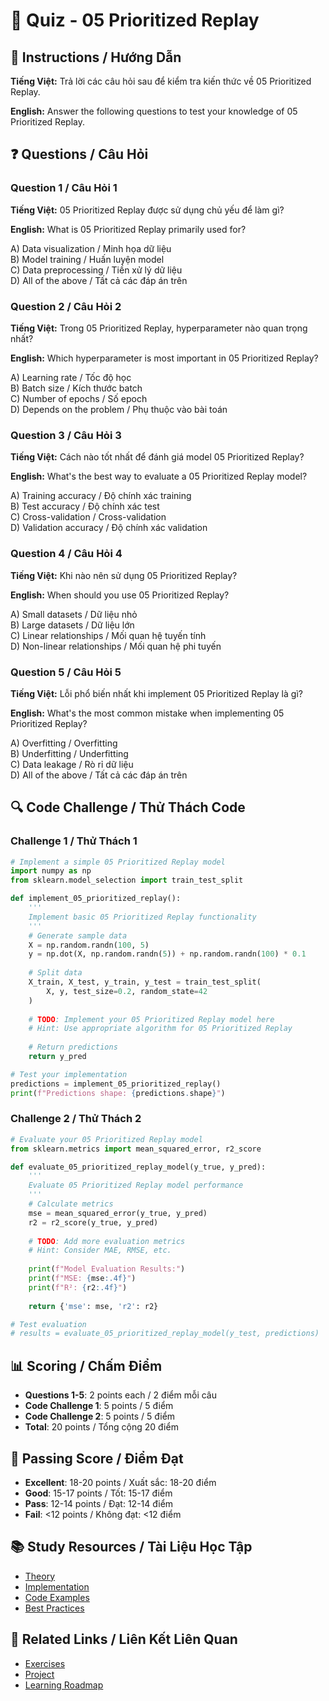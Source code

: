# 🧠 Quiz - 05 Prioritized Replay

## 📝 Instructions / Hướng Dẫn

**Tiếng Việt:** Trả lời các câu hỏi sau để kiểm tra kiến thức về 05 Prioritized Replay.

**English:** Answer the following questions to test your knowledge of 05 Prioritized Replay.

## ❓ Questions / Câu Hỏi

### Question 1 / Câu Hỏi 1
**Tiếng Việt:** 05 Prioritized Replay được sử dụng chủ yếu để làm gì?

**English:** What is 05 Prioritized Replay primarily used for?

A) Data visualization / Minh họa dữ liệu  
B) Model training / Huấn luyện model  
C) Data preprocessing / Tiền xử lý dữ liệu  
D) All of the above / Tất cả các đáp án trên

### Question 2 / Câu Hỏi 2
**Tiếng Việt:** Trong 05 Prioritized Replay, hyperparameter nào quan trọng nhất?

**English:** Which hyperparameter is most important in 05 Prioritized Replay?

A) Learning rate / Tốc độ học  
B) Batch size / Kích thước batch  
C) Number of epochs / Số epoch  
D) Depends on the problem / Phụ thuộc vào bài toán

### Question 3 / Câu Hỏi 3
**Tiếng Việt:** Cách nào tốt nhất để đánh giá model 05 Prioritized Replay?

**English:** What's the best way to evaluate a 05 Prioritized Replay model?

A) Training accuracy / Độ chính xác training  
B) Test accuracy / Độ chính xác test  
C) Cross-validation / Cross-validation  
D) Validation accuracy / Độ chính xác validation

### Question 4 / Câu Hỏi 4
**Tiếng Việt:** Khi nào nên sử dụng 05 Prioritized Replay?

**English:** When should you use 05 Prioritized Replay?

A) Small datasets / Dữ liệu nhỏ  
B) Large datasets / Dữ liệu lớn  
C) Linear relationships / Mối quan hệ tuyến tính  
D) Non-linear relationships / Mối quan hệ phi tuyến

### Question 5 / Câu Hỏi 5
**Tiếng Việt:** Lỗi phổ biến nhất khi implement 05 Prioritized Replay là gì?

**English:** What's the most common mistake when implementing 05 Prioritized Replay?

A) Overfitting / Overfitting  
B) Underfitting / Underfitting  
C) Data leakage / Rò rỉ dữ liệu  
D) All of the above / Tất cả các đáp án trên

## 🔍 Code Challenge / Thử Thách Code

### Challenge 1 / Thử Thách 1
```python
# Implement a simple 05 Prioritized Replay model
import numpy as np
from sklearn.model_selection import train_test_split

def implement_05_prioritized_replay():
    '''
    Implement basic 05 Prioritized Replay functionality
    '''
    # Generate sample data
    X = np.random.randn(100, 5)
    y = np.dot(X, np.random.randn(5)) + np.random.randn(100) * 0.1
    
    # Split data
    X_train, X_test, y_train, y_test = train_test_split(
        X, y, test_size=0.2, random_state=42
    )
    
    # TODO: Implement your 05 Prioritized Replay model here
    # Hint: Use appropriate algorithm for 05 Prioritized Replay
    
    # Return predictions
    return y_pred

# Test your implementation
predictions = implement_05_prioritized_replay()
print(f"Predictions shape: {predictions.shape}")
```

### Challenge 2 / Thử Thách 2
```python
# Evaluate your 05 Prioritized Replay model
from sklearn.metrics import mean_squared_error, r2_score

def evaluate_05_prioritized_replay_model(y_true, y_pred):
    '''
    Evaluate 05 Prioritized Replay model performance
    '''
    # Calculate metrics
    mse = mean_squared_error(y_true, y_pred)
    r2 = r2_score(y_true, y_pred)
    
    # TODO: Add more evaluation metrics
    # Hint: Consider MAE, RMSE, etc.
    
    print(f"Model Evaluation Results:")
    print(f"MSE: {mse:.4f}")
    print(f"R²: {r2:.4f}")
    
    return {'mse': mse, 'r2': r2}

# Test evaluation
# results = evaluate_05_prioritized_replay_model(y_test, predictions)
```

## 📊 Scoring / Chấm Điểm

- **Questions 1-5**: 2 points each / 2 điểm mỗi câu
- **Code Challenge 1**: 5 points / 5 điểm
- **Code Challenge 2**: 5 points / 5 điểm
- **Total**: 20 points / Tổng cộng 20 điểm

## 🎯 Passing Score / Điểm Đạt

- **Excellent**: 18-20 points / Xuất sắc: 18-20 điểm
- **Good**: 15-17 points / Tốt: 15-17 điểm  
- **Pass**: 12-14 points / Đạt: 12-14 điểm
- **Fail**: <12 points / Không đạt: <12 điểm

## 📚 Study Resources / Tài Liệu Học Tập

- [Theory](./THEORY_05_prioritized_replay.md)
- [Implementation](./IMPLEMENTATION_05_prioritized_replay.md)
- [Code Examples](./CODE_EXAMPLES_05_prioritized_replay.md)
- [Best Practices](./BEST_PRACTICES_05_prioritized_replay.md)

## 🔗 Related Links / Liên Kết Liên Quan

- [Exercises](./EXERCISES_05_prioritized_replay.md)
- [Project](./PROJECT_05_prioritized_replay.md)
- [Learning Roadmap](./LEARNING_ROADMAP_05_prioritized_replay.md)

